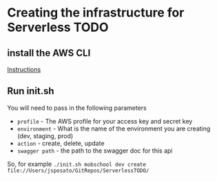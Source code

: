 # Creating the infrastructure for Serverless TODO

## install the AWS CLI
[Instructions](http://docs.aws.amazon.com/cli/latest/userguide/installing.html)

## Run init.sh
You will need to pass in the following parameters

* `profile` - The AWS profile for your access key and secret key
* `environment` - What is the name of the environment you are creating (dev, staging, prod)
* `action` - create, delete, update
* `swagger path` - the path to the swagger doc for this api

So, for example `./init.sh mobschool dev create file://Users/jsposato/GitRepos/ServerlessTODO/`
